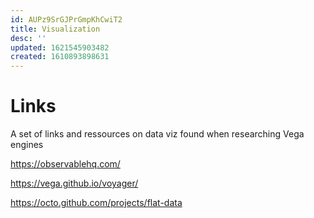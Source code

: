 ```yaml
---
id: AUPz9SrGJPrGmpKhCwiT2
title: Visualization
desc: ''
updated: 1621545903482
created: 1610893898631
---
```


# Links

A set of links and ressources on data viz found when researching Vega engines

https://observablehq.com/

https://vega.github.io/voyager/

https://octo.github.com/projects/flat-data
